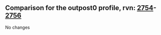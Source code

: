 ## Comparison for the outpost0 profile, rvn: [2754](https://github.com/PRO100KatYT/FortniteProfileRevisions/tree/main/profiles/outpost0/2754%20outpost0.json)-[2756](https://github.com/PRO100KatYT/FortniteProfileRevisions/tree/main/profiles/outpost0/2756%20outpost0.json)

No changes
